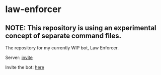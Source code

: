 # law-enforcer
## NOTE: This repository is using an experimental concept of separate command files.
The repository for my currently WIP bot, Law Enforcer.

Server: [invite](https://discord.gg/PVTBgK6)

Invite the bot: [here](https://discordapp.com/api/oauth2/authorize?client_id=696124534679535728&permissions=268561591&scope=bot)
